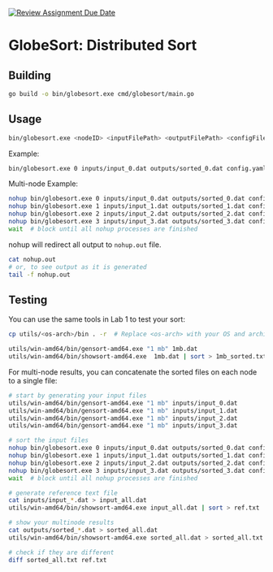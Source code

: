 [![Review Assignment Due Date](https://classroom.github.com/assets/deadline-readme-button-22041afd0340ce965d47ae6ef1cefeee28c7c493a6346c4f15d667ab976d596c.svg)](https://classroom.github.com/a/vemBksKM)
# GlobeSort: Distributed Sort

## Building

```bash
go build -o bin/globesort.exe cmd/globesort/main.go
```

## Usage

```bash
bin/globesort.exe <nodeID> <inputFilePath> <outputFilePath> <configFilePath>
```

Example:

```bash
bin/globesort.exe 0 inputs/input_0.dat outputs/sorted_0.dat config.yaml
```

Multi-node Example:

```bash
nohup bin/globesort.exe 0 inputs/input_0.dat outputs/sorted_0.dat config.yaml &
nohup bin/globesort.exe 1 inputs/input_1.dat outputs/sorted_1.dat config.yaml &
nohup bin/globesort.exe 2 inputs/input_2.dat outputs/sorted_2.dat config.yaml &
nohup bin/globesort.exe 3 inputs/input_3.dat outputs/sorted_3.dat config.yaml &
wait  # block until all nohup processes are finished
```

nohup will redirect all output to `nohup.out` file.

```bash
cat nohup.out
# or, to see output as it is generated
tail -f nohup.out
```

## Testing

You can use the same tools in Lab 1 to test your sort:

```bash
cp utils/<os-arch>/bin . -r  # Replace <os-arch> with your OS and architecture

utils/win-amd64/bin/gensort-amd64.exe "1 mb" 1mb.dat
utils/win-amd64/bin/showsort-amd64.exe  1mb.dat | sort > 1mb_sorted.txt
```

For multi-node results, you can concatenate the sorted files on each node to a single file:

```bash
# start by generating your input files
utils/win-amd64/bin/gensort-amd64.exe "1 mb" inputs/input_0.dat
utils/win-amd64/bin/gensort-amd64.exe "1 mb" inputs/input_1.dat
utils/win-amd64/bin/gensort-amd64.exe "1 mb" inputs/input_2.dat
utils/win-amd64/bin/gensort-amd64.exe "1 mb" inputs/input_3.dat

# sort the input files
nohup bin/globesort.exe 0 inputs/input_0.dat outputs/sorted_0.dat config.yaml &
nohup bin/globesort.exe 1 inputs/input_1.dat outputs/sorted_1.dat config.yaml &
nohup bin/globesort.exe 2 inputs/input_2.dat outputs/sorted_2.dat config.yaml &
nohup bin/globesort.exe 3 inputs/input_3.dat outputs/sorted_3.dat config.yaml &
wait  # block until all nohup processes are finished

# generate reference text file
cat inputs/input_*.dat > input_all.dat
utils/win-amd64/bin/showsort-amd64.exe input_all.dat | sort > ref.txt

# show your multinode results
cat outputs/sorted_*.dat > sorted_all.dat
utils/win-amd64/bin/showsort-amd64.exe sorted_all.dat > sorted_all.txt

# check if they are different
diff sorted_all.txt ref.txt
```

